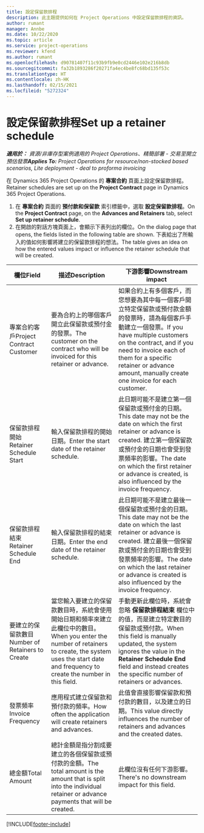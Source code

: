 ```yaml
---
title: 設定保留款排程
description: 此主題提供如何在 Project Operations 中設定保留款排程的資訊。
author: rumant
manager: Annbe
ms.date: 10/22/2020
ms.topic: article
ms.service: project-operations
ms.reviewer: kfend
ms.author: rumant
ms.openlocfilehash: d90781407f11c93b9fb9e0cd2446e102e216b8db
ms.sourcegitcommit: fa32b1893286f20271fa4ec4be8fc68bd135f53c
ms.translationtype: HT
ms.contentlocale: zh-HK
ms.lasthandoff: 02/15/2021
ms.locfileid: "5272324"
---
```

# <a name="set-up-a-retainer-schedule"></a><span data-ttu-id="8f067-103">設定保留款排程</span><span class="sxs-lookup"><span data-stu-id="8f067-103">Set up a retainer schedule</span></span>

<span data-ttu-id="8f067-104">_**適用於：** 資源/非庫存型案例適用的 Project Operations、精簡部署 - 交易至開立預估發票_</span><span class="sxs-lookup"><span data-stu-id="8f067-104">_**Applies To:** Project Operations for resource/non-stocked based scenarios, Lite deployment - deal to proforma invoicing_</span></span>

<span data-ttu-id="8f067-105">在 Dynamics 365 Project Operations 的 **專案合約** 頁面上設定保留款排程。</span><span class="sxs-lookup"><span data-stu-id="8f067-105">Retainer schedules are set up on the **Project Contract** page in Dynamics 365 Project Operations.</span></span>

1. <span data-ttu-id="8f067-106">在 **專案合約** 頁面的 **預付款和保留款** 索引標籤中，選取 **設定保留款排程**。</span><span class="sxs-lookup"><span data-stu-id="8f067-106">On the **Project Contract** page, on the **Advances and Retainers** tab, select **Set up retainer schedule**.</span></span>
2. <span data-ttu-id="8f067-107">在開啟的對話方塊頁面上，會顯示下表列出的欄位。</span><span class="sxs-lookup"><span data-stu-id="8f067-107">On the dialog page that opens, the fields listed in the following table are shown.</span></span> <span data-ttu-id="8f067-108">下表給出了所輸入的值如何影響將建立的保留款排程的想法。</span><span class="sxs-lookup"><span data-stu-id="8f067-108">The table gives an idea on how the entered values impact or influence the retainer schedule that will be created.</span></span>

| <span data-ttu-id="8f067-109">欄位</span><span class="sxs-lookup"><span data-stu-id="8f067-109">Field</span></span> | <span data-ttu-id="8f067-110">描述</span><span class="sxs-lookup"><span data-stu-id="8f067-110">Description</span></span> | <span data-ttu-id="8f067-111">下游影響</span><span class="sxs-lookup"><span data-stu-id="8f067-111">Downstream impact</span></span> |
| --- | --- | --- |
| <span data-ttu-id="8f067-112">專案合約客戶</span><span class="sxs-lookup"><span data-stu-id="8f067-112">Project Contract Customer</span></span> | <span data-ttu-id="8f067-113">要為合約上的哪個客戶開立此保留款或預付金的發票。</span><span class="sxs-lookup"><span data-stu-id="8f067-113">The customer on the contract who will be invoiced for this retainer or advance.</span></span> | <span data-ttu-id="8f067-114">如果合約上有多個客戶，而您想要為其中每一個客戶開立特定保留款或預付款金額的發票時，請為每個客戶手動建立一個發票。</span><span class="sxs-lookup"><span data-stu-id="8f067-114">If you have multiple customers on the contract, and if you need to invoice each of them for a specific retainer or advance amount, manually create one invoice for each customer.</span></span> |
| <span data-ttu-id="8f067-115">保留款排程開始</span><span class="sxs-lookup"><span data-stu-id="8f067-115">Retainer Schedule Start</span></span> | <span data-ttu-id="8f067-116">輸入保留款排程的開始日期。</span><span class="sxs-lookup"><span data-stu-id="8f067-116">Enter the start date of the retainer schedule.</span></span> | <span data-ttu-id="8f067-117">此日期可能不是建立第一個保留款或預付金的日期。</span><span class="sxs-lookup"><span data-stu-id="8f067-117">This date may not be the date on which the first retainer or advance is created.</span></span> <span data-ttu-id="8f067-118">建立第一個保留款或預付金的日期也會受到發票頻率的影響。</span><span class="sxs-lookup"><span data-stu-id="8f067-118">The date on which the first retainer or advance is created, is also influenced by the invoice frequency.</span></span> |
| <span data-ttu-id="8f067-119">保留款排程結束</span><span class="sxs-lookup"><span data-stu-id="8f067-119">Retainer Schedule End</span></span> | <span data-ttu-id="8f067-120">輸入保留款排程的結束日期。</span><span class="sxs-lookup"><span data-stu-id="8f067-120">Enter the end date of the retainer schedule.</span></span> | <span data-ttu-id="8f067-121">此日期可能不是建立最後一個保留款或預付金的日期。</span><span class="sxs-lookup"><span data-stu-id="8f067-121">This date may not be the date on which the last retainer or advance is created.</span></span> <span data-ttu-id="8f067-122">建立最後一個保留款或預付金的日期也會受到發票頻率的影響。</span><span class="sxs-lookup"><span data-stu-id="8f067-122">The date on which the last retainer or advance is created is also influenced by the invoice frequency.</span></span> |
| <span data-ttu-id="8f067-123">要建立的保留款數目</span><span class="sxs-lookup"><span data-stu-id="8f067-123">Number of Retainers to Create</span></span> | <span data-ttu-id="8f067-124">當您輸入要建立的保留款數目時，系統會使用開始日期和頻率來建立此欄位中的數目。</span><span class="sxs-lookup"><span data-stu-id="8f067-124">When you enter the number of retainers to create, the system uses the start date and frequency to create the number in this field.</span></span> | <span data-ttu-id="8f067-125">手動更新此欄位時，系統會忽略 **保留款排程結束** 欄位中的值，而是建立特定數目的保留款或預付款。</span><span class="sxs-lookup"><span data-stu-id="8f067-125">When this field is manually updated, the system ignores the value in the **Retainer Schedule End** field and instead creates the specific number of retainers or advances.</span></span> |
| <span data-ttu-id="8f067-126">發票頻率</span><span class="sxs-lookup"><span data-stu-id="8f067-126">Invoice Frequency</span></span> | <span data-ttu-id="8f067-127">應用程式建立保留款和預付款的頻率。</span><span class="sxs-lookup"><span data-stu-id="8f067-127">How often the application will create retainers and advances.</span></span> | <span data-ttu-id="8f067-128">此值會直接影響保留款和預付款的數目，以及建立的日期。</span><span class="sxs-lookup"><span data-stu-id="8f067-128">This value directly influences the number of retainers and advances and the created dates.</span></span> |
| <span data-ttu-id="8f067-129">總金額</span><span class="sxs-lookup"><span data-stu-id="8f067-129">Total Amount</span></span> | <span data-ttu-id="8f067-130">總計金額是指分割成要建立的各個保留款或預付款的金額。</span><span class="sxs-lookup"><span data-stu-id="8f067-130">The total amount is the amount that is split into the individual retainer or advance payments that will be created.</span></span> | <span data-ttu-id="8f067-131">此欄位沒有任何下游影響。</span><span class="sxs-lookup"><span data-stu-id="8f067-131">There's no downstream impact for this field.</span></span> |


[!INCLUDE[footer-include](../../includes/footer-banner.md)]